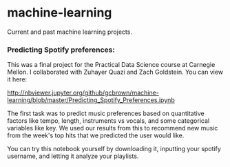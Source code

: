 # machine-learning
Current and past machine learning projects.

### Predicting Spotify preferences: 

This was a final project for the Practical Data Science course at Carnegie Mellon. I collaborated with Zuhayer Quazi and Zach Goldstein. You can view it here:

http://nbviewer.jupyter.org/github/gcbrown/machine-learning/blob/master/Predicting_Spotify_Preferences.ipynb

The first task was to predict music preferences based on quantitative factors like tempo, length, instruments vs vocals, and some categorical variables like key. We used our results from this to recommend new music from the week's top hits that we predicted the user would like. 

You can try this notebook yourself by downloading it, inputting your spotify username, and letting it analyze your playlists.
